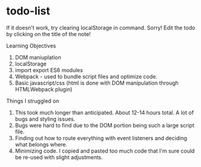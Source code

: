 # todo-list

If it doesn't work, try clearing localStorage in command. Sorry!
Edit the todo by clicking on the title of the note!

Learning Objectives
1. DOM maniuplation
2. localStorage
3. import export ES6 modules
4. Webpack - used to bundle script files and optimize code.
5. Basic javascript/css (html is done with DOM manipulation through HTMLWebpack plugin)

Things I struggled on
1. This took much longer than anticipated. About 12-14 hours total. A lot of bugs and styling issues.
2. Bugs were hard to find due to the DOM portion being such a large script file.
3. Finding out how to route everything with event listeners and deciding what belongs where.
4. Minimizing code. I copied and pasted too much code that I'm sure could be re-used with slight adjustments.

